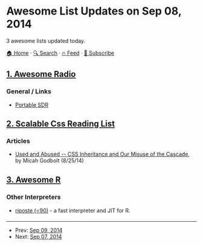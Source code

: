# Awesome List Updates on Sep 08, 2014

3 awesome lists updated today.

[🏠 Home](/README.md) · [🔍 Search](https://www.trackawesomelist.com/search/) · [🔥 Feed](https://www.trackawesomelist.com/rss.xml) · [📮 Subscribe](https://trackawesomelist.us17.list-manage.com/subscribe?u=d2f0117aa829c83a63ec63c2f&id=36a103854c)



## [1. Awesome Radio](/content/kyleterry/awesome-radio/README.md)

### General / Links

*   [Portable SDR](http://hackaday.io/project/1538-PortableSDR)

## [2. Scalable Css Reading List](/content/davidtheclark/scalable-css-reading-list/README.md)

### Articles

*   [Used and Abused -- CSS Inheritance and Our Misuse of the Cascade](http://www.phase2technology.com/blog/used-and-abused-css-inheritance-and-our-misuse-of-the-cascade/?utm_source=CSS-Weekly\&utm_campaign=Issue-127\&utm_medium=RSS), by Micah Godbolt (8/25/14)

## [3. Awesome R](/content/qinwf/awesome-R/README.md)

### Other Interpreters

*   [riposte (⭐90)](https://github.com/jtalbot/riposte) - a fast interpreter and JIT for R.

---

- Prev: [Sep 09, 2014](/content/2014/09/09/README.md)
- Next: [Sep 07, 2014](/content/2014/09/07/README.md)